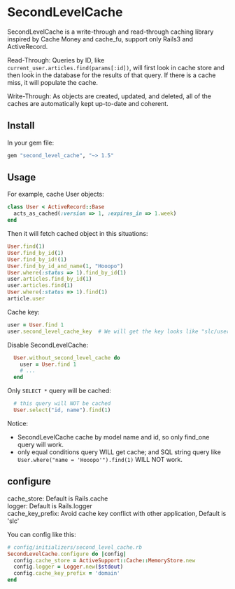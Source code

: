 # SecondLevelCache

SecondLevelCache is a write-through and read-through caching library inspired by Cache Money and cache_fu, support only Rails3 and ActiveRecord.

Read-Through: Queries by ID, like `current_user.articles.find(params[:id])`, will first look in cache store and then look in the database for the results of that query. If there is a cache miss, it will populate the cache.

Write-Through: As objects are created, updated, and deleted, all of the caches are automatically kept up-to-date and coherent.


## Install

In your gem file:

```ruby
gem "second_level_cache", "~> 1.5"
```

## Usage

For example, cache User objects:

```ruby
class User < ActiveRecord::Base
  acts_as_cached(:version => 1, :expires_in => 1.week)
end
```

Then it will fetch cached object in this situations:

```ruby
User.find(1)
User.find_by_id(1)
User.find_by_id!(1)
User.find_by_id_and_name(1, "Hooopo")
User.where(:status => 1).find_by_id(1)
user.articles.find_by_id(1)
user.articles.find(1)
User.where(:status => 1).find(1)
article.user
```

Cache key:

```ruby
user = User.find 1
user.second_level_cache_key  # We will get the key looks like "slc/user/1/0"
```

Disable SecondLevelCache:

```ruby
  User.without_second_level_cache do
    user = User.find 1
    # ...
  end
```

Only `SELECT *` query will be cached:

```ruby
  # this query will NOT be cached
  User.select("id, name").find(1)
```

Notice:

* SecondLevelCache cache by model name and id, so only find_one query will work.
* only equal conditions query WILL get cache; and SQL string query like `User.where("name = 'Hooopo'").find(1)` WILL NOT work.

## configure

cache_store: Default is Rails.cache  
logger: Default is Rails.logger  
cache_key_prefix: Avoid cache key conflict with other application, Default is 'slc'  

You can config like this:

```ruby
# config/initializers/second_level_cache.rb
SecondLevelCache.configure do |config|
  config.cache_store = ActiveSupport::Cache::MemoryStore.new
  config.logger = Logger.new($stdout)
  config.cache_key_prefix = 'domain'
end
```
